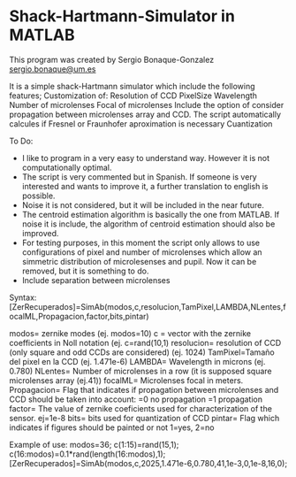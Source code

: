 # Shack-Hartmann-Simulator in MATLAB

This program was created by Sergio Bonaque-Gonzalez
sergio.bonaque@um.es

It is a simple shack-Hartmann simulator which include the following features;
Customization of:
    Resolution of CCD
    PixelSize
    Wavelength
    Number of microlenses
    Focal of microlenses
Include the option of consider propagation between microlenses array and CCD. The script automatically calcules if Fresnel or Fraunhofer aproximation is necessary
Cuantization 

To Do:
- I like to program in a very easy to understand way. However it is not computationally optimal.
- The script is very commented but in Spanish. If someone is very interested and wants to improve it, a further translation to english is possible.
- Noise it is not considered, but it will be included in the near future.
- The centroid estimation algorithm is basically the one from MATLAB. If noise it is include, the algorithm of centroid estimation should also be improved.
- For testing purposes, in this moment the script only allows to use configurations of pixel and number of microlenses which allow an simmetric distribution of microlesenses and pupil. Now it can be removed, but it is something to do.
- Include separation between microlenses

Syntax:
[ZerRecuperados]=SimAb(modos,c,resolucion,TamPixel,LAMBDA,NLentes,focalML,Propagacion,factor,bits,pintar)

modos= zernike modes (ej. modos=10)
c = vector with the zernike coefficients in Noll notation (ej. c=rand(10,1)
resolucion= resolution of CCD (only square and odd CCDs are considered) (ej. 1024)
TamPixel=Tamaño del pixel en la CCD (ej. 1.471e-6)
LAMBDA= Wavelength in microns (ej. 0.780)
NLentes= Number of microlenses in a row (it is supposed square microlenses array (ej.41))
focalML= Microlenses focal in meters.
Propagacion= Flag that indicates if propagation between microlenses and CCD should be taken into account: =0 no propagation =1 propagation
factor= The value of zernike coeficients used for characterization of the sensor. ej=1e-8
bits= bits used for quantization of CCD
pintar= Flag which indicates if figures should be painted or not 1=yes, 2=no

Example of use:
modos=36;
c(1:15)=rand(15,1);
c(16:modos)=0.1*rand(length(16:modos),1);
[ZerRecuperados]=SimAb(modos,c,2025,1.471e-6,0.780,41,1e-3,0,1e-8,16,0);
